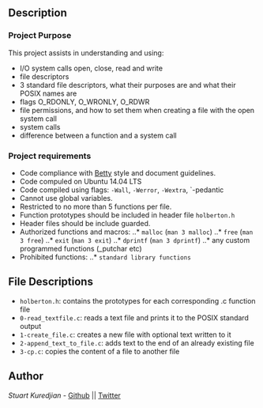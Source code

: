 ## Description

### Project Purpose
This project assists in understanding and using:
- I/O system calls open, close, read and write
- file descriptors
- 3 standard file descriptors, what their purposes are and what their POSIX names are
- flags O_RDONLY, O_WRONLY, O_RDWR
- file permissions, and how to set them when creating a file with the open system call
- system calls
- difference between a function and a system call

### Project requirements
- Code compliance with [Betty](https://github.com/holbertonschool/Betty) style and document guidelines.
- Code compuled on Ubuntu 14.04 LTS
- Code compiled using flags: `-Wall`, `-Werror`, `-Wextra`, `-pedantic
- Cannot use global variables.
- Restricted to no more than 5 functions per file.
- Function prototypes should be included in header file `holberton.h`
- Header files should be include guarded.
- Authorized functions and macros:
..* `malloc` (`man 3 malloc`)
..* `free` (`man 3 free`)
..* `exit` (`man 3 exit`)
..* `dprintf` (`man 3 dprintf`)
..* any custom programmed functions (_putchar etc)
- Prohibited functions:
..* `standard library functions`

## File Descriptions
- `holberton.h`: contains the prototypes for each corresponding .c function file
- `0-read_textfile.c`: reads a text file and prints it to the POSIX standard output
- `1-create_file.c`: creates a new file with optional text written to it
- `2-append_text_to_file.c`: adds text to the end of an already existing file
- `3-cp.c`: copies the content of a file to another file

## Author

*Stuart Kuredjian* - [Github](https://github.com/dbconfession78) || [Twitter](https://twitter.com/StueyGK)
